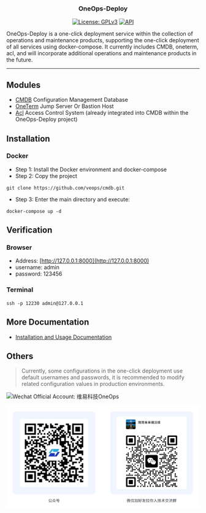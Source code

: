 <h3 align="center">OneOps-Deploy</h3>
<p align="center">
  <a href="https://github.com/veops/OneOps-deploy/blob/main/LICENSE"><img src="https://img.shields.io/badge/License-AGPLv3-brightgreen" alt="License: GPLv3"></a>
  <a href="https://goreportcard.com/report/github.com/veops/messenger"><img src="https://goreportcard.com/badge/github.com/veops/messenger" alt="API"></a>
</p>
OneOps-Deploy is a one-click deployment service within the collection of operations and maintenance products, supporting the one-click deployment of all services using docker-compose. It currently includes CMDB, oneterm, acl, and will incorporate additional operations and maintenance products in the future.

---

## Modules

- [CMDB](https://github.com/veops/cmdb) Configuration Management Database
- [OneTerm](https://github.com/veops/oneterm) Jump Server Or Bastion Host
- [Acl](https://github.com/veops/acl) Access Control System (already integrated into CMDB within the OneOps-Deploy project)

##

## Installation

### Docker 
- Step 1: Install the Docker environment and docker-compose
- Step 2: Copy the project
```shell 
git clone https://github.com/veops/cmdb.git
```
- Step 3: Enter the main directory and execute:
```
docker-compose up -d
```

## Verification
### Browser
- Address: [http://127.0.0.1:8000](http://127.0.0.1:8000)
- username: admin
- password: 123456
### Terminal
```shell
ssh -p 12230 admin@127.0.0.1
```

## More Documentation
- [Installation and Usage Documentation](https://veops.cn/docs/)

## Others
> Currently, some configurations in the one-click deployment use default usernames and passwords, it is recommended to modify related configuration values in production environments.


![Wechat Official Account: 维易科技OneOps](backend/docs/images/wechat.jpg)

![Wechat Official Account: 维易科技OneOps](docs/images/wechat.png)

